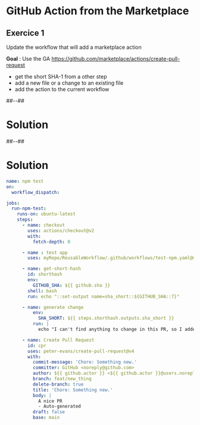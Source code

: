 <!-- .slide: class="exercice" -->

# GitHub Action from the Marketplace
## Exercice 1

Update the workflow that will add a marketplace action

**Goal** : Use the GA https://github.com/marketplace/actions/create-pull-request

<ul>
    <li class="fragment">get the short SHA-1 from a other step</a></li>
    <li class="fragment">add a new file or a change to an existing file</a></li>
    <li class="fragment">add the action to the current workflow</a></li>
</ul>

##--##
<!-- .slide: class="transition blue"-->

# Solution

##--##
<!-- .slide: class="with-code"-->
# Solution

```yaml
name: npm test
on: 
  workflow_dispatch:

jobs:
  run-npm-test:
    runs-on: ubuntu-latest
    steps:
      - name: checkout
        uses: actions/checkout@v2
        with:
          fetch-depth: 0

      - name : test app
        uses: myRepo/ReusableWorkflow/.github/workflows/test-npm.yaml@main

      - name: get-short-hash
        id: shorthash
        env:
          GITHUB_SHA: ${{ github.sha }}
        shell: bash
        run: echo "::set-output name=sha_short::${GITHUB_SHA::7}"

      - name: generate change 
          env:
            SHA_SHORT: ${{ steps.shorthash.outputs.sha_short }}
          run: |
            echo "I can't find anything to change in this PR, so I added the following code : ${SHA_SHORT}" >> file.txt 

      - name: Create Pull Request
        id: cpr
        uses: peter-evans/create-pull-request@v4
        with:
          commit-message: 'Chore: Something new.'
          committer: GitHub <noreply@github.com>
          author: ${{ github.actor }} <${{ github.actor }}@users.noreply.github.com>
          branch: feat/new_thing
          delete-branch: true
          title: 'Chore: Something new.'
          body: |
            A nice PR
            - Auto-generated
          draft: false
          base: main
```